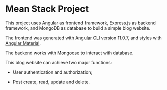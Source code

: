 # Mean Stack Project

This project uses Angular as frontend framework, Express.js as backend framework, and MongoDB as database to build a simple blog website.

The frontend was generated with [Angular CLI](https://github.com/angular/angular-cli) version 11.0.7, and styles with [Angular Material](https://material.angular.io/).

The backend works with [Mongoose](https://mongoosejs.com/) to interact with database.

This blog website can achieve two major functions:

* User authentication and authorization;

* Post create, read, update and delete.
